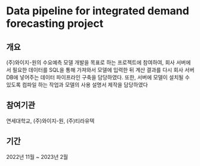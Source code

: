 # Data pipeline for integrated demand forecasting project

## 개요

(주)와이지-원의 수요예측 모델 개발을 목표로 하는 프로젝트에 참여하여, 회사 서버에서 필요한 데이터를 SQL을 통해 가져와서 모델에 입력한 뒤 계산 결과를 다시 회사 서버 DB에 넣어주는 데이터 파이프라인 구축을 담당하였다. 또한, 서버에 모델이 설치될 수 있도록 컴파일 하는 작업과 모델의 사용 설명서 제작을 담당하였다

## 참여기관

연세대학교, (주)와이지-원, (주)티라유텍

## 기간

2022년 11월 ~ 2023년 2월